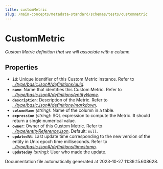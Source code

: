 ```yaml
---
title: customMetric
slug: /main-concepts/metadata-standard/schemas/tests/custommetric
---
```


# CustomMetric

*Custom Metric definition that we will associate with a column.*

## Properties

- **`id`**: Unique identifier of this Custom Metric instance. Refer to *[../type/basic.json#/definitions/uuid](#/type/basic.json#/definitions/uuid)*.
- **`name`**: Name that identifies this Custom Metric. Refer to *[../type/basic.json#/definitions/entityName](#/type/basic.json#/definitions/entityName)*.
- **`description`**: Description of the Metric. Refer to *[../type/basic.json#/definitions/markdown](#/type/basic.json#/definitions/markdown)*.
- **`columnName`** *(string)*: Name of the column in a table.
- **`expression`** *(string)*: SQL expression to compute the Metric. It should return a single numerical value.
- **`owner`**: Owner of this Custom Metric. Refer to *[../type/entityReference.json](#/type/entityReference.json)*. Default: `null`.
- **`updatedAt`**: Last update time corresponding to the new version of the entity in Unix epoch time milliseconds. Refer to *[../type/basic.json#/definitions/timestamp](#/type/basic.json#/definitions/timestamp)*.
- **`updatedBy`** *(string)*: User who made the update.


Documentation file automatically generated at 2023-10-27 11:39:15.608628.
